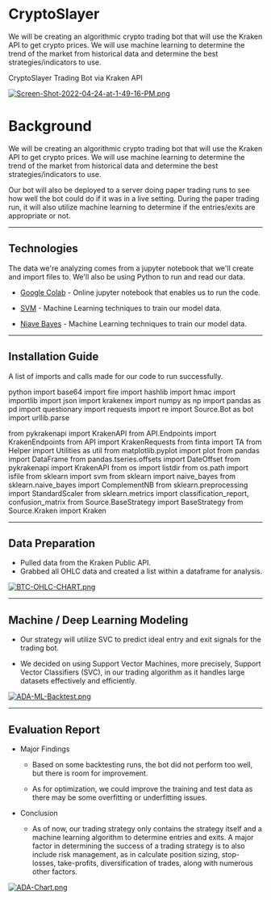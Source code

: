 # CryptoSlayer
We will be creating an algorithmic crypto trading bot that will use the Kraken API to get crypto prices. We will use machine learning to determine the trend of the market from historical data and determine the best strategies/indicators to use.

CryptoSlayer Trading Bot via Kraken API

[![Screen-Shot-2022-04-24-at-1-49-16-PM.png](https://i.postimg.cc/cJGvxBtC/Screen-Shot-2022-04-24-at-1-49-16-PM.png)](https://postimg.cc/sMKjKScC)

# Background

We will be creating an algorithmic crypto trading bot that will use the Kraken API to get crypto prices. We will use machine learning to determine the trend of the market from historical data and determine the best strategies/indicators to use.

Our bot will also be deployed to a server doing paper trading runs to see how well the bot could do if it was in a live setting. During the paper trading run, it will also utilize machine learning to determine if the entries/exits are appropriate or not.

---

## Technologies

The data we're analyzing comes from a jupyter notebook that we'll create and import files to. We'll also be using Python to run and read our data. 

* [Google Colab](https://colab.research.google.com/) - Online jupyter notebook that enables us to run the code.

* [SVM](https://scikit-learn.org/stable/modules/svm.html) - Machine Learning techniques to train our model data.
  
* [Niave Bayes](https://scikit-learn.org/stable/modules/naive_bayes.html) - Machine Learning techniques to train our model data.

---

## Installation Guide

A list of imports and calls made for our code to run successfully.

python
import base64
import fire
import hashlib
import hmac
import importlib
import json
import krakenex
import numpy as np
import pandas as pd
import questionary
import requests
import re
import Source.Bot as bot
import urllib.parse

from pykrakenapi import KrakenAPI
from API.Endpoints import KrakenEndpoints
from API import KrakenRequests
from finta import TA
from Helper import Utilities as util
from matplotlib.pyplot import plot
from pandas import DataFrame
from pandas.tseries.offsets import DateOffset
from pykrakenapi import KrakenAPI
from os import listdir
from os.path import isfile
from sklearn import svm
from sklearn import naive_bayes
from sklearn.naive_bayes import ComplementNB
from sklearn.preprocessing import StandardScaler
from sklearn.metrics import classification_report, confusion_matrix
from Source.BaseStrategy import BaseStrategy
from Source.Kraken import Kraken

---

## Data Preparation

* Pulled data from the Kraken Public API.
* Grabbed all OHLC data and created a list within a dataframe for analysis.

[![BTC-OHLC-CHART.png](https://i.postimg.cc/kgdp8wGK/BTC-OHLC-CHART.png)](https://postimg.cc/YhbRB61C)


---

## Machine / Deep Learning Modeling
* Our strategy will utilize SVC to predict ideal entry and exit signals for the trading bot.

* We decided on using Support Vector Machines, more precisely, Support Vector Classifiers (SVC),  in our trading algorithm as it handles large datasets effectively and efficiently.


[![ADA-ML-Backtest.png](https://i.postimg.cc/GtPCjvh7/ADA-ML-Backtest.png)](https://postimg.cc/zHf6zbhK)

---
## Evaluation Report
* Major Findings
  * Based on some backtesting runs, the bot did not perform too well, but there is room for improvement.

  * As for optimization, we could improve the training and test data as there may be some overfitting or underfitting issues.

* Conclusion
  * As of now, our trading strategy only contains the strategy itself and a machine learning algorithm to determine entries and exits. A major factor in determining the success of a trading strategy is to also include risk management, as in calculate position sizing, stop-losses, take-profits, diversification of trades, along with numerous other factors.

[![ADA-Chart.png](https://i.postimg.cc/FzXvcTmk/ADA-Chart.png)](https://postimg.cc/wy2nYc19) 
